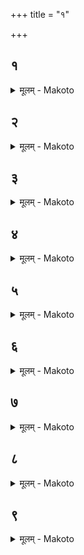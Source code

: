 +++
title = "१"

+++


##  १
<details><summary>मूलम् - Makoto</summary>

य꣡द् बा꣡ला꣡के ।॥  
इदं꣡ त्रिवृ꣡द् ए꣡ति स꣡र्वम् अन्यो᳡ऽन्य꣡म् अभिसम्प꣡द्यमा꣡नम् ।॥  
कथꣳ꣡ स्विद् यज्ञः꣡ पु꣡रुषः प्रजा꣡प्तिर् अन्यो᳡ऽन्यं ना꣡तिरिच्यन्त एते꣡ ॥॥
</details>

##  २
<details><summary>मूलम् - Makoto</summary>

य꣡द् ऊर्द्वा꣡ स्तो꣡मा꣡ अनुय꣡न्ति ।॥  
यज्ञ꣡म् अभ्या꣡व꣡र्तꣳ सा꣡मभिः क꣡ल्पमा꣡नाः꣡ ।॥  
कथꣳ꣡ स्वित् ते꣡ पु꣡रुषम् आ꣡विशन्ति कथं꣡ प्रा꣡णैः꣡ सयु꣡जो भवन्ति ॥॥
</details>

##  ३
<details><summary>मूलम् - Makoto</summary>

प्रा꣡यणी꣡यो ऽतिरा꣡त्रः꣡ ।॥  
चतुर्विꣳश꣡म् अ꣡हश् चत्वा꣡रो ऽभिप्लवाः꣡ पृ꣡ष्ठ्य इ꣡त्य् एते꣡ ।॥  
कथꣳ꣡ स्वित् ते꣡ पु꣡रुषम् आ꣡विशन्ति कथं꣡ प्रा꣡णैः꣡ सयु꣡जो भवन्ति ॥॥
</details>

##  ४
<details><summary>मूलम् - Makoto</summary>

अभिजि꣡ता꣡ स्व꣡रसा꣡मा꣡नः ।॥  
अभि꣡क्ल्̥^प्ता꣡ उभय꣡तो विषुव꣡न्तम् उ꣡पयन्ति ।॥  
कथꣳ꣡ स्वित् ते꣡ पु꣡रुषम् आ꣡विशन्ति कथं꣡ प्रा꣡णैः꣡ सयु꣡जो भवन्ति ॥॥
</details>

##  ५
<details><summary>मूलम् - Makoto</summary>

त्रिवृ꣡त्प्रा꣡याः꣡ ।॥  
सत्पदशा꣡भिक्ल्̥^प्ता꣡स् त्रयस्त्रिꣳशा꣡न्ता꣡श् चतुरुत्तरे꣡ण ।॥  
कथꣳ꣡ स्वित् ते꣡ पु꣡रुषम् आ꣡विशन्ति कथं꣡ प्रा꣡णैः꣡ सयु꣡जो भवन्ती꣡ति ॥॥
</details>

##  ६
<details><summary>मूलम् - Makoto</summary>

शि꣡रस्त्रिवृ꣡त् ।॥  
पञ्चद꣡शो ऽस्य ग्रीवा꣡ उ꣡र आ꣡हुः सप्तदशा꣡भिक्ल्̥^प्तम् ।॥  
एकविꣳश꣡मुद꣡रं कल्पयन्ति पा꣡र्श्वे꣡ प꣡र्शूस्त्रिणवे꣡ना꣡भि꣡क्ल्̥^प्ते ॥॥
</details>

##  ७
<details><summary>मूलम् - Makoto</summary>

अभिप्लवा꣡ उभय꣡तो ऽस्य बा꣡हू꣡ ।॥  
पृष्ठं꣡ पृ꣡ष्ठ्य इ꣡ति धी꣡रा꣡ वदन्ति ।॥  
अ꣡नूकम् अस्य चतुरुत्तरे꣡ण संवत्सरे꣡ ब्रा꣡ह्मणाः꣡ कल्पयन्ति ॥॥
</details>

##  ८
<details><summary>मूलम् - Makoto</summary>

क꣡र्णा꣡व् अस्या꣡भिजि꣡द् विश्वजि꣡च् च ।॥  
अ꣡क्ष्या꣡व् आ꣡हुः स्व꣡रसा꣡मा꣡भिक्ल्̥^प्ते ।॥  
न꣡स्यं प्रा꣡णं꣡ विषुव꣡न्तम् आ꣡हु꣡र् गोऽआ꣡यु꣡षी प्रा꣡णा꣡व् एता꣡व् अ꣡वा꣡ञ्चौ ॥॥
</details>

##  ९
<details><summary>मूलम् - Makoto</summary>

अ꣡ङ्गा꣡न्य् अस्य दशरा꣡त्र꣡म् आ꣡हुः ।॥  
मु꣡खं महा꣡व्रतꣳ꣡ संवत्सरे꣡ ब्रा꣡ह्मणाः꣡ कल्पयन्ति ।॥  
स꣡र्वस्तोमꣳ स꣡र्वसा꣡मा꣡नम् एतꣳ꣡ संवत्सर꣡म् अध्या꣡त्मं꣡ प्र꣡विष्टम् ।॥  
समं꣡ धी꣡र आ꣡त्म꣡ना꣡ कल्पयित्वा꣡ ब्रध्न꣡स्या꣡स्ते विष्टपे꣡ ऽजा꣡तशोकः ॥॥
</details>